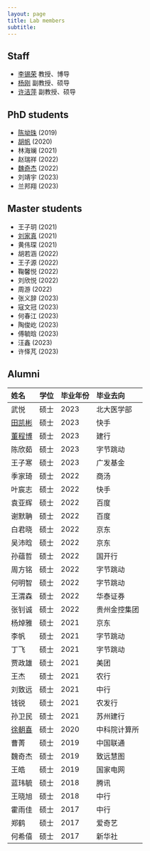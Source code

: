 ```yaml
---
layout: page
title: Lab members
subtitle: 
---
```


## Staff 

+ [李锡荣](http://lixirong.net/) 教授、博导
+ [杨刚](http://info.ruc.edu.cn/jsky/szdw/ajxjgcx/jsjkxyjsx1/fjs2/538a9f67dfd74d659c3b2370f8fbaf06.htm) 副教授、硕导
+ [许洁萍](http://info.ruc.edu.cn/jsky/szdw/ajxjgcx/jsjkxyjsx1/fjs2/f0bdfde31a3e40659b97a7e6f886d23a.htm) 副教授、硕导

## PhD students 

+ [陈坳珠](https://jewelchen2019.github.io/) (2019)
+ [胡帆](https://github.com/fly-dragon211) (2020)
+ 林海斓 (2021)
+ 赵瑞祥 (2022)
+ [魏奇杰](https://www.researchgate.net/profile/Qijie-Wei) (2022)
+ 刘靖宇 (2023)
+ 兰邦翔 (2023)

## Master students 

+ 王子玥 (2021)
+ [刘家真](https://www.researchgate.net/profile/Jiazhen-Liu-9) (2021)
+ 黄伟琛 (2021)
+ 胡若涵 (2022)
+ 王子源 (2022)
+ 鞠馨悦 (2022)
+ 刘欣悦 (2022)
+ 周游 (2022)
+ 张义辞 (2023)
+ 寇文冠 (2023)
+ 何春江 (2023)
+ 陶俊屹 (2023)
+ 傅毓晗 (2023)
+ 汪鑫 (2023)
+ 许怿芃 (2023)


## Alumni

| 姓名        |  学位 | 毕业年份   | 毕业去向  |
|:------------- |:------------- |:------------- |:----- |
| 武悦  | 硕士 | 2023 | 北大医学部 |
| [田凯彬](https://github.com/TheEighthDay)  | 硕士 | 2023 | 快手 |
| [董程博](https://dong03.github.io/) | 硕士 | 2023 | 建行 |
| 陈欣茹 | 硕士 | 2023 | 字节跳动 |
| 王子寒 | 硕士 | 2023 | 广发基金 |
| 季家琦  | 硕士 | 2022 | 商汤 |
| 叶宸志  | 硕士 | 2022 | 快手 |
| 袁亚辉  | 硕士 | 2022 | 百度 |
| 谢默聃  | 硕士 | 2022 | 百度 |
| 白君晓  | 硕士 | 2022 | 京东 |
| 吴沛晗  | 硕士 | 2022 | 京东 |
| 孙蕴哲  | 硕士 | 2022 | 国开行 |
| 周方铭  | 硕士 | 2022 | 字节跳动 |
| 何明智  | 硕士 | 2022 | 字节跳动 |
| 王渭森  | 硕士 | 2022 | 华泰证券 |
| 张钊诚  | 硕士 | 2022 | 贵州金控集团 |
| 杨焯雅  | 硕士 | 2021 | 京东 |
| 李帆   | 硕士 | 2021 | 字节跳动 |
| 丁飞   | 硕士 | 2021 | 字节跳动 |
| 贾政雄 | 硕士 | 2021 | 美团 |
| 王杰 | 硕士 | 2021 | 农行 |
| 刘致远 | 硕士 | 2021 | 中行 |
| 钱锐 | 硕士 | 2021 | 农发行 |
| 孙卫民 | 硕士 | 2021 | 苏州建行 |
| [徐朝喜](https://xuchaoxi.github.io/)      | 硕士 | 2020 | 中科院计算所 |
| 曹菁 | 硕士 | 2019 | 中国联通 |
| 魏奇杰      | 硕士 | 2019 | 致远慧图 |
| 王皓        | 硕士 | 2019 | 国家电网 |
| 蓝玮毓      | 硕士 | 2018 | 腾讯 |
| 王晓旭      | 硕士 | 2018 | 中行 |
| 霍雨佳      | 硕士 | 2017 | 中行 |
| 郑鹤      | 硕士 | 2017 | 爱奇艺 |
| 何希僖      | 硕士 | 2017 | 新华社 |


